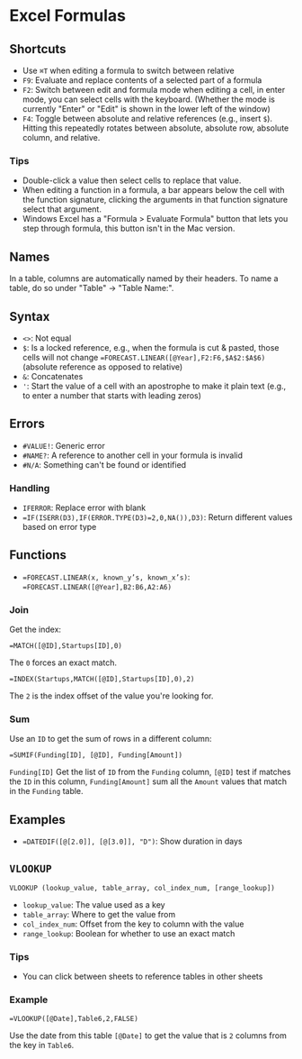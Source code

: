 # Excel Formulas

## Shortcuts

- Use `⌘T` when editing a formula to switch between relative
- `F9`: Evaluate and replace contents of a selected part of a formula
- `F2`: Switch between edit and formula mode when editing a cell, in enter mode, you can select cells with the keyboard. (Whether the mode is currently "Enter" or "Edit" is shown in the lower left of the window)
- `F4`: Toggle between absolute and relative references (e.g., insert `$`). Hitting this repeatedly rotates between absolute, absolute row, absolute column, and relative.

### Tips

- Double-click a value then select cells to replace that value.
- When editing a function in a formula, a bar appears below the cell with the function signature, clicking the arguments in that function signature select that argument.
- Windows Excel has a "Formula > Evaluate Formula" button that lets you step through formula, this button isn't in the Mac version.

## Names

In a table, columns are automatically named by their headers. To name a table, do so under "Table" -> "Table Name:".

## Syntax

- `<>`: Not equal
- `$`: Is a locked reference, e.g., when the formula is cut & pasted, those cells will not change `=FORECAST.LINEAR([@Year],F2:F6,$A$2:$A$6)`(absolute reference as opposed to relative)
- `&`: Concatenates
- `'`: Start the value of a cell with an apostrophe to make it plain text (e.g., to enter a number that starts with leading zeros)

## Errors

- `#VALUE!`: Generic error
- `#NAME?`: A reference to another cell in your formula is invalid
- `#N/A`: Something can't be found or identified

### Handling

- `IFERROR`: Replace error with blank
- `=IF(ISERR(D3),IF(ERROR.TYPE(D3)=2,0,NA()),D3)`: Return different values based on error type

## Functions

- `=FORECAST.LINEAR(x, known_y’s, known_x’s)`: `=FORECAST.LINEAR([@Year],B2:B6,A2:A6)`

### Join

Get the index:

    =MATCH([@ID],Startups[ID],0)

The `0` forces an exact match.

    =INDEX(Startups,MATCH([@ID],Startups[ID],0),2)

The `2` is the index offset of the value you're looking for.

### Sum

Use an `ID` to get the sum of rows in a different column:

    =SUMIF(Funding[ID], [@ID], Funding[Amount])

`Funding[ID]` Get the list of `ID` from the `Funding` column, `[@ID]` test if matches the `ID` in this column, `Funding[Amount]` sum all the `Amount` values that match in the `Funding` table.

## Examples

- `=DATEDIF([@[2.0]], [@[3.0]], "D")`: Show duration in days

## `VLOOKUP`

    VLOOKUP (lookup_value, table_array, col_index_num, [range_lookup])

- `lookup_value`: The value used as a key
- `table_array`: Where to get the value from
- `col_index_num`: Offset from the key to column with the value
- `range_lookup`: Boolean for whether to use an exact match

### Tips

- You can click between sheets to reference tables in other sheets

### Example

    =VLOOKUP([@Date],Table6,2,FALSE)

Use the date from this table `[@Date]` to get the value that is `2` columns from the key in `Table6`.

